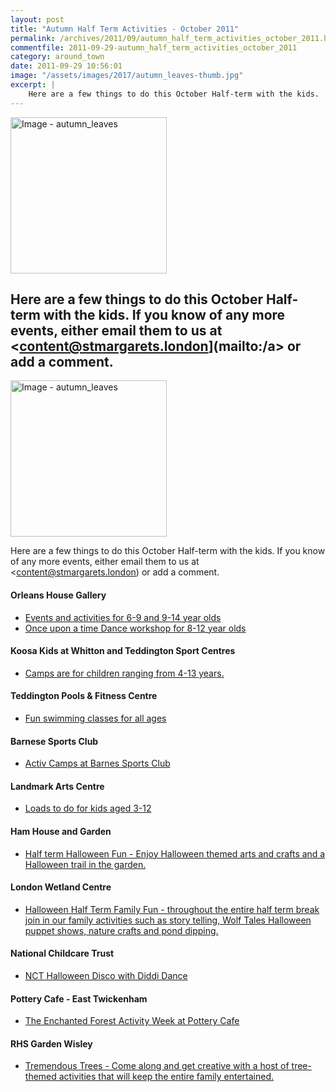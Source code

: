 ```yaml
---
layout: post
title: "Autumn Half Term Activities - October 2011"
permalink: /archives/2011/09/autumn_half_term_activities_october_2011.html
commentfile: 2011-09-29-autumn_half_term_activities_october_2011
category: around_town
date: 2011-09-29 10:56:01
image: "/assets/images/2017/autumn_leaves-thumb.jpg"
excerpt: |
    Here are a few things to do this October Half-term with the kids.  If you know of any more events, either email them to us at <a href="mailto:content@stmargarets.london">content@stmargarets.london[/a> or add a comment.
---
```


<a href="/assets/images/2017/autumn_leaves.jpg" title="Click for a larger image"><img src="/assets/images/2017/autumn_leaves-thumb.jpg" width="250" alt="Image - autumn_leaves"  class="photo right"/></a>

Here are a few things to do this October Half-term with the kids. If you know of any more events, either email them to us at <content@stmargarets.london](mailto:/a> or add a comment.
---

<a href="/assets/images/2017/autumn_leaves.jpg" title="Click for a larger image"><img src="/assets/images/2017/autumn_leaves-thumb.jpg" width="250" alt="Image - autumn_leaves"  class="photo right"/></a>

Here are a few things to do this October Half-term with the kids. If you know of any more events, either email them to us at <content@stmargarets.london) or add a comment.

#### Orleans House Gallery

-   [Events and activities for 6-9 and 9-14 year olds](http://www.richmond.gov.uk/home/leisure_and_culture/arts/orleans_house_gallery/education_at_orleans_house_gallery/activities_for_children_and_families_at_orleans_house_gallery/holiday_activities_at_orleans_house_gallery/autumn_half_term_activities.htm)
-   [Once upon a time Dance workshop for 8-12 year olds](/event/event/200705143050)

#### Koosa Kids at Whitton and Teddington Sport Centres

-   [Camps are for children ranging from 4-13 years.](http://www.koosakids.co.uk/holidayclubs.aspx)

#### Teddington Pools & Fitness Centre

-   [Fun swimming classes for all ages](http://www.richmond.gov.uk/home/leisure_and_culture/sports/sports_facilities/teddington_pools_fitness_centre/tpfc_half_term.htm)

#### Barnese Sports Club

-   [Activ Camps at Barnes Sports Club](http://www.activcamps.com/)

#### Landmark Arts Centre

-   [Loads to do for kids aged 3-12](http://www.landmarkartscentre.org/whats-on/2011-october-half-term-activities.html)

#### Ham House and Garden

-   [Half term Halloween Fun - Enjoy Halloween themed arts and crafts and a Halloween trail in the garden.](http://www.nationaltrust.org.uk/main/w-events-find_event.htm?propertyID=234&Period=Three+months)

#### London Wetland Centre

-   [Halloween Half Term Family Fun - throughout the entire half term break join in our family activities such as story telling, Wolf Tales Halloween puppet shows, nature crafts and pond dipping.](http://www.visitrichmond.co.uk/thedms.asp?dms=13&feature=1064&venue=3500079&easi=true)

#### National Childcare Trust

-   [NCT Halloween Disco with Diddi Dance](/event/party/200705143061)

#### Pottery Cafe - East Twickenham

-   [The Enchanted Forest Activity Week at Pottery Cafe](http://www.pottery-cafe.com/)

#### RHS Garden Wisley

-   [Tremendous Trees - Come along and get creative with a host of tree-themed activities that will keep the entire family entertained.](http://www.rhs.org.uk/Gardens/Wisley/What-s-on/October-half-term)
